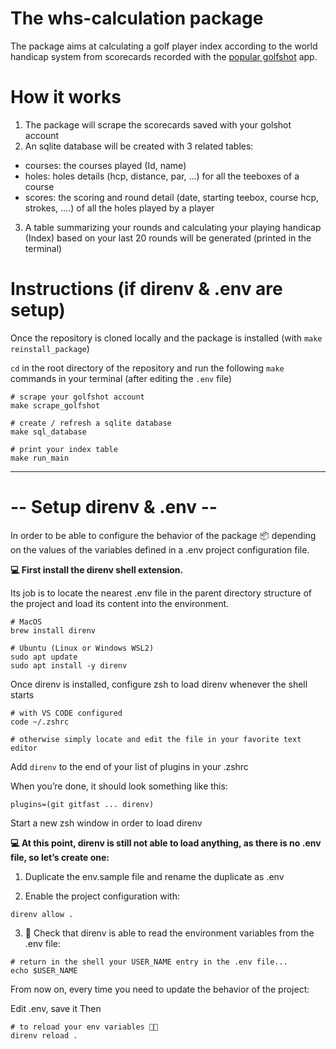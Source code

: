 # The whs-calculation package
The package aims at calculating a golf player index according to the world handicap system from scorecards recorded with the [popular golfshot](https://golfshot.com/) app.

# How it works
1. The package will scrape the scorecards saved with your golshot account
2. An sqlite database will be created with 3 related tables:
  * courses: the courses played (Id, name)
  * holes: holes details (hcp, distance, par, ...) for all the teeboxes of a course
  * scores: the scoring and round detail (date, starting teebox, course hcp, strokes, ....) of all the holes played by a player
3. A table summarizing your rounds and calculating your playing handicap (Index) based on your last 20 rounds will be generated (printed in the terminal)



# Instructions (if direnv & .env are setup)
Once the repository is cloned locally and the package is installed (with `make reinstall_package`)

`cd` in the root directory of the repository and run the following `make` commands in your terminal (after editing the `.env` file)

``` shell
# scrape your golfshot account
make scrape_golfshot

# create / refresh a sqlite database
make sql_database

# print your index table
make run_main
```
--------------------------

# -- Setup direnv & .env --
In order to be able to configure the behavior of the package 📦 depending on the values of the variables defined in a .env project configuration file.

**💻 First install the direnv shell extension.**

Its job is to locate the nearest .env file in the parent directory structure of the project and load its content into the environment.
``` shell
# MacOS
brew install direnv

# Ubuntu (Linux or Windows WSL2)
sudo apt update
sudo apt install -y direnv
```
Once direnv is installed, configure zsh to load direnv whenever the shell starts

``` shell
# with VS CODE configured
code ~/.zshrc

# otherwise simply locate and edit the file in your favorite text editor
```
Add `direnv` to the end of your list of plugins in your .zshrc

When you’re done, it should look something like this:
``` shell
plugins=(git gitfast ... direnv)
```
Start a new zsh window in order to load direnv

**💻 At this point, direnv is still not able to load anything, as there is no .env file, so let’s create one:**

1. Duplicate the env.sample file and rename the duplicate as .env

2. Enable the project configuration with:
```shell
direnv allow .
```
3. 🧪 Check that direnv is able to read the environment variables from the .env file:
``` shell
# return in the shell your USER_NAME entry in the .env file...
echo $USER_NAME
```
From now on, every time you need to update the behavior of the project:

Edit .env, save it
Then
```shell
# to reload your env variables 🚨🚨
direnv reload .
```
